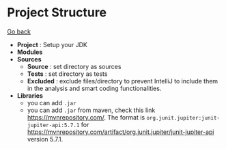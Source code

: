 # Project Structure

[Go back](..)

* **Project** : Setup your JDK
* **Modules**
* **Sources** 
  * **Source** : set directory as sources
  * **Tests** : set directory as tests
  * **Excluded** : exclude files/directory 
    to prevent IntelliJ to include them in the
    analysis and smart coding functionalities.
* **Libraries**
    * you can add ``.jar``
    * you can add ``.jar`` from maven,
    check this link <https://mvnrepository.com/>.
    The format is ``org.junit.jupiter:junit-jupiter-api:5.7.1``
    for <https://mvnrepository.com/artifact/org.junit.jupiter/junit-jupiter-api>
    version 5.7.1.